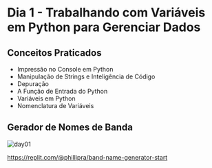 # Dia 1 - Trabalhando com Variáveis ​​em Python para Gerenciar Dados
## Conceitos Praticados
- Impressão no Console em Python
- Manipulação de Strings e Inteligência de Código
- Depuração
- A Função de Entrada do Python
- Variáveis ​​em Python
- Nomenclatura de Variáveis
## Gerador de Nomes de Banda
![day01](https://user-images.githubusercontent.com/98851253/154177081-2c53df2d-777b-4deb-8e38-5742ecd7282f.gif)

https://replit.com/@phillipra/band-name-generator-start
